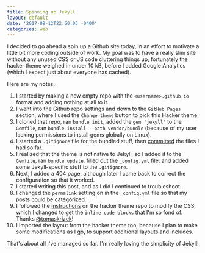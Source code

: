 ```yaml
---
title: Spinning up Jekyll
layout: default
date: '2017-08-12T22:50:05 -0400'
categories: web
---
```


I decided to go ahead a spin up a Github site today, in an effort to motivate a little bit more coding outside of work.
My goal was to have a really slim site without any unused CSS or JS code cluttering things up; fortunately the hacker theme weighed in under 10 kB, before I added Google Analytics (which I expect just about everyone has cached).

Here are my notes:

1. I started by making a new empty repo with the `<username>.github.io` format and adding nothing at all to it.
1. I went into the Github repo settings and down to the `GitHub Pages` section, where I used the `Change theme` button to pick this Hacker theme.
1. I cloned that repo, ran `bundle init`, added the `gem 'jekyll'` to the `Gemfile`, ran `bundle install --path vendor/bundle` (because of my user lacking permissions to install gems globally on Linux).
1. I started a `.gitignore` file for the bundled stuff, then [committed](https://github.com/AlexMooney/AlexMooney.github.io/commit/128f5de547db408ac53e2c4037732107ab8b4590) the files I had so far.
1. I realized that the theme is not native to Jekyll, so I added it to the `Gemfile`, ran `bundle update`, filled out the `_config.yml` file, and added some Jekyll-specific stuff to the `.gitignore`.
1. Next, I added a 404 page, although later I came back to correct the configuration so that it worked.
1. I started writing this post, and as I did I continued to troubleshoot.
1. I changed the `permalink` setting on in the `_config.yml` file so that my posts could be categorized.
1. I followed the [instructions](https://github.com/pages-themes/hacker#stylesheet) on the hacker theme repo to modify the CSS, which I changed to get the `inline code blocks` that I'm so fond of.  Thanks [@tomaskrizek](https://github.com/pages-themes/hacker/pull/11)!
1. I imported the layout from the hacker theme too, because I plan to make some modifications as I go, to support additional layouts and includes.

That's about all I've managed so far.
I'm really loving the simplicity of Jekyll!

